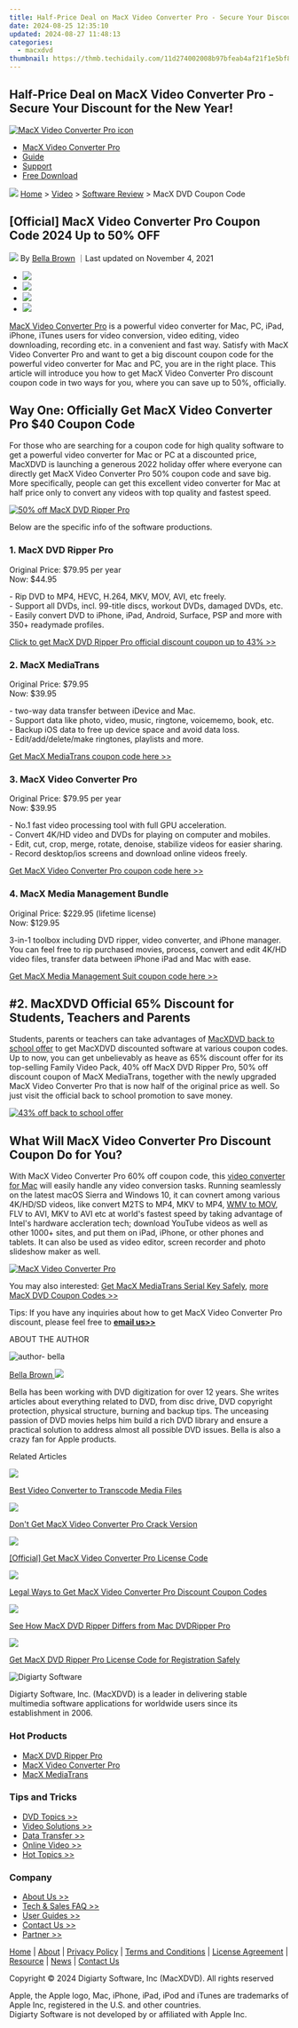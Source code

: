 ```yaml
---
title: Half-Price Deal on MacX Video Converter Pro - Secure Your Discount for the New Year!
date: 2024-08-25 12:35:10
updated: 2024-08-27 11:48:13
categories:
  - macxdvd
thumbnail: https://thmb.techidaily.com/11d274002008b97bfeab4af21f1e5bf87fd22521ba3150e32071e917b571fac9.jpg
---
```


## Half-Price Deal on MacX Video Converter Pro - Secure Your Discount for the New Year!

[![MacX Video Converter Pro icon](https://www.macxdvd.com/mac-dvd-video-converter-how-to/../image-style/new-seo/icon11.png)](https://tools.techidaily.com/macxdvd/products/)

* [MacX Video Converter Pro](https://tools.techidaily.com/macxdvd/products/)
* [Guide](https://tools.techidaily.com/macxdvd/products/)
* [Support](https://tools.techidaily.com/macxdvd/products/)
* [Free Download](https://tools.techidaily.com/macxdvd/products/)



![](https://www.macxdvd.com/mac-dvd-video-converter-how-to/../image-style/new-seo/icon7.png) [Home](https://tools.techidaily.com/macxdvd/products/) \> [Video](https://tools.techidaily.com/macxdvd/products/) \> [Software Review](https://tools.techidaily.com/macxdvd/products/) \> MacX DVD Coupon Code

## \[Official\] MacX Video Converter Pro Coupon Code 2024 Up to 50% OFF



![](https://www.macxdvd.com/mac-dvd-video-converter-how-to/../image-style/new-seo/icon6.png) By [Bella Brown](https://tools.techidaily.com/macxdvd/products/) ｜Last updated on November 4, 2021

* [![](https://www.macxdvd.com/mac-dvd-video-converter-how-to/../image-style/new-seo/share-fa.jpg)](https://www.facebook.com/sharer/sharer.php?u=https://www.macxdvd.com/mac-dvd-video-converter-how-to/macx-video-converter-pro-discount.htm)
* [![](https://www.macxdvd.com/mac-dvd-video-converter-how-to/../image-style/new-seo/share-tw.jpg)](https://twitter.com/intent/tweet?url=https://www.macxdvd.com/mac-dvd-video-converter-how-to/macx-video-converter-pro-discount.htm)
* [![](https://www.macxdvd.com/mac-dvd-video-converter-how-to/../image-style/new-seo/share-email.jpg)](https://www.macxdvd.com/mac-dvd-video-converter-how-to/mailto:info@example.com?&subject=&body=https://www.macxdvd.com/mac-dvd-video-converter-how-to/macx-video-converter-pro-discount.htm)
* [![](https://www.macxdvd.com/mac-dvd-video-converter-how-to/../image-style/new-seo/share-in.jpg)](https://www.linkedin.com/shareArticle?mini=true&url=https://www.macxdvd.com/mac-dvd-video-converter-how-to/macx-video-converter-pro-discount.htm&title=&summary=https://www.macxdvd.com/mac-dvd-video-converter-how-to/macx-video-converter-pro-discount.htm&source=)

[MacX Video Converter Pro](https://tools.techidaily.com/macxdvd/products/) is a powerful video converter for Mac, PC, iPad, iPhone, iTunes users for video conversion, video editing, video downloading, recording etc. in a convenient and fast way. Satisfy with MacX Video Converter Pro and want to get a big discount coupon code for the powerful video converter for Mac and PC, you are in the right place. This article will introduce you how to get MacX Video Converter Pro discount coupon code in two ways for you, where you can save up to 50%, officially.

## Way One: Officially Get MacX Video Converter Pro $40 Coupon Code 

For those who are searching for a coupon code for high quality software to get a powerful video converter for Mac or PC at a discounted price, MacXDVD is launching a generous 2022 holiday offer where everyone can directly get MacX Video Converter Pro 50% coupon code and save big. More specifically, people can get this excellent video converter for Mac at half price only to convert any videos with top quality and fastest speed. 

[![50% off MacX DVD Ripper Pro](https://www.macxdvd.com/mac-dvd-video-converter-how-to/article-image/22.png)](https://estore.macxdvd.com/order/checkout.php?CART_ID=00335da99cb730f3e66cd332d47c2500&AFFILIATE=108875) 

Below are the specific info of the software productions. 

### 1\. MacX DVD Ripper Pro

Original Price: $79.95 per year  
 Now: $44.95 

\- Rip DVD to MP4, HEVC, H.264, MKV, MOV, AVI, etc freely.  
\- Support all DVDs, incl. 99-title discs, workout DVDs, damaged DVDs, etc.  
\- Easily convert DVD to iPhone, iPad, Android, Surface, PSP and more with 350+ readymade profiles. 

[Click to get MacX DVD Ripper Pro official discount coupon up to 43% >>](https://tools.techidaily.com/macxdvd/products/)

### 2\. MacX MediaTrans

Original Price: $79.95  
 Now: $39.95 

\- two-way data transfer between iDevice and Mac.  
 \- Support data like photo, video, music, ringtone, voicememo, book, etc.  
\- Backup iOS data to free up device space and avoid data loss.   
\- Edit/add/delete/make ringtones, playlists and more. 

[Get MacX MediaTrans coupon code here >>](https://tools.techidaily.com/macxdvd/products/)

### 3\. MacX Video Converter Pro

Original Price: $79.95 per year  
 Now: $39.95 

\- No.1 fast video processing tool with full GPU acceleration.  
\- Convert 4K/HD video and DVDs for playing on computer and mobiles.   
\- Edit, cut, crop, merge, rotate, denoise, stabilize videos for easier sharing.  
\- Record desktop/ios screens and download online videos freely. 

[Get MacX Video Converter Pro coupon code here >>](https://tools.techidaily.com/macxdvd/products/)

### 4\. MacX Media Management Bundle

Original Price: $229.95 (lifetime license)  
 Now: $129.95 

3-in-1 toolbox including DVD ripper, video converter, and iPhone manager. You can feel free to rip purchased movies, process, convert and edit 4K/HD video files, transfer data between iPhone iPad and Mac with ease. 

[Get MacX Media Management Suit coupon code here >>](https://estore.macxdvd.com/order/checkout.php?CART_ID=00335da99cb730f3e66cd332d47c2500&AFFILIATE=108875)

## #2\. MacXDVD Official 65% Discount for Students, Teachers and Parents 

Students, parents or teachers can take advantages of [MacXDVD back to school offer](https://tools.techidaily.com/macxdvd/products/) to get MacXDVD discounted software at various coupon codes. Up to now, you can get unbelievably as heave as 65% discount offer for its top-selling Family Video Pack, 40% off MacX DVD Ripper Pro, 50% off discount coupon of MacX MediaTrans, together with the newly upgraded MacX Video Converter Pro that is now half of the original price as well. So just visit the official back to school promotion to save money. 

[![43% off back to school offer](https://www.macxdvd.com/mac-dvd-video-converter-how-to/article-image/back-to-school-license.jpg)](https://tools.techidaily.com/macxdvd/products/) 

## What Will MacX Video Converter Pro Discount Coupon Do for You?

With MacX Video Converter Pro 60% off coupon code, this [video converter for Mac](https://tools.techidaily.com/macxdvd/products/) will easily handle any video conversion tasks. Running seamlessly on the latest macOS Sierra and Windows 10, it can covnert among various 4K/HD/SD videos, like convert M2TS to MP4, MKV to MP4, [WMV to MOV](https://tools.techidaily.com/macxdvd/products/), FLV to AVI, MKV to AVI etc at world's fastest speed by taking advantage of Intel's hardware accleration tech; download YouTube videos as well as other 1000+ sites, and put them on iPad, iPhone, or other phones and tablets. It can also be used as video editor, screen recorder and photo slideshow maker as well.

[![MacX Video Converter Pro](https://www.macxdvd.com/mac-dvd-video-converter-how-to/article-image/zxh-mvcp-070801.png)](https://tools.techidaily.com/macxdvd/products/) 

You may also interested: [Get MacX MediaTrans Serial Key Safely](https://tools.techidaily.com/macxdvd/products/), [more MacX DVD Coupon Codes >>](https://tools.techidaily.com/macxdvd/products/)

Tips: If you have any inquiries about how to get MacX Video Converter Pro discount, please feel free to [**email us>>**](https://tools.techidaily.com/macxdvd/products/)

ABOUT THE AUTHOR

![author- bella](https://www.macxdvd.com/mac-dvd-video-converter-how-to/../image-style/new-seo/bella.png) 

[Bella Brown ![](https://www.macxdvd.com/mac-dvd-video-converter-how-to/../image-style/new-seo/share-in1.jpg)](https://www.linkedin.com/in/bella-brown-920145104/) 

Bella has been working with DVD digitization for over 12 years. She writes articles about everything related to DVD, from disc drive, DVD copyright protection, physical structure, burning and backup tips. The unceasing passion of DVD movies helps him build a rich DVD library and ensure a practical solution to address almost all possible DVD issues. Bella is also a crazy fan for Apple products.



Related Articles

![](https://www.macxdvd.com/mac-dvd-video-converter-how-to/../image-style/new-seo/pic7.jpg)

[Best Video Converter to Transcode Media Files](https://tools.techidaily.com/macxdvd/products/) 

![](https://www.macxdvd.com/mac-dvd-video-converter-how-to/../image-style/new-seo/pic6.jpg)

[Don't Get MacX Video Converter Pro Crack Version](https://tools.techidaily.com/macxdvd/products/) 

![](https://www.macxdvd.com/mac-dvd-video-converter-how-to/../image-style/new-seo/pic5.jpg)

[\[Official\] Get MacX Video Converter Pro License Code](https://tools.techidaily.com/macxdvd/products/) 

![](https://www.macxdvd.com/mac-dvd-video-converter-how-to/../image-style/new-seo/pic4.jpg)

[Legal Ways to Get MacX Video Converter Pro Discount Coupon Codes](https://tools.techidaily.com/macxdvd/products/) 

![](https://www.macxdvd.com/mac-dvd-video-converter-how-to/../image-style/new-seo/pic3.jpg)

[See How MacX DVD Ripper Differs from Mac DVDRipper Pro](https://tools.techidaily.com/macxdvd/products/) 

![](https://www.macxdvd.com/mac-dvd-video-converter-how-to/../image-style/new-seo/pic2.jpg)

[Get MacX DVD Ripper Pro License Code for Registration Safely](https://tools.techidaily.com/macxdvd/products/) 



![Digiarty Software](https://www.macxdvd.com/mac-dvd-video-converter-how-to/../icon/logo.png) 

Digiarty Software, Inc. (MacXDVD) is a leader in delivering stable multimedia software applications for worldwide users since its establishment in 2006.

### Hot Products

* [MacX DVD Ripper Pro](https://tools.techidaily.com/macxdvd/products/)
* [MacX Video Converter Pro](https://tools.techidaily.com/macxdvd/products/)
* [MacX MediaTrans](https://tools.techidaily.com/macxdvd/products/)

### Tips and Tricks

* [DVD Topics >>](https://tools.techidaily.com/macxdvd/products/)
* [Video Solutions >>](https://tools.techidaily.com/macxdvd/products/)
* [Data Transfer >>](https://tools.techidaily.com/macxdvd/products/)
* [Online Video >>](https://tools.techidaily.com/macxdvd/products/)
* [Hot Topics >>](https://tools.techidaily.com/macxdvd/products/)

### Company

* [About Us >>](https://tools.techidaily.com/macxdvd/products/)
* [Tech & Sales FAQ >>](https://tools.techidaily.com/macxdvd/products/)
* [User Guides >>](https://tools.techidaily.com/macxdvd/products/)
* [Contact Us >>](https://tools.techidaily.com/macxdvd/products/)
* [Partner >>](https://tools.techidaily.com/macxdvd/products/)



[Home](https://tools.techidaily.com/macxdvd/products/) | [About](https://tools.techidaily.com/macxdvd/products/) | [Privacy Policy](https://tools.techidaily.com/macxdvd/products/) | [Terms and Conditions](https://tools.techidaily.com/macxdvd/products/) | [License Agreement](https://tools.techidaily.com/macxdvd/products/) | [Resource](https://tools.techidaily.com/macxdvd/products/) | [News](https://tools.techidaily.com/macxdvd/products/) | [Contact Us](https://tools.techidaily.com/macxdvd/products/)

Copyright © 2024 Digiarty Software, Inc (MacXDVD). All rights reserved

Apple, the Apple logo, Mac, iPhone, iPad, iPod and iTunes are trademarks of Apple Inc, registered in the U.S. and other countries.  
Digiarty Software is not developed by or affiliated with Apple Inc.

<ins class="adsbygoogle"
     style="display:block"
     data-ad-format="autorelaxed"
     data-ad-client="ca-pub-7571918770474297"
     data-ad-slot="1223367746"></ins>



<ins class="adsbygoogle"
     style="display:block"
     data-ad-client="ca-pub-7571918770474297"
     data-ad-slot="8358498916"
     data-ad-format="auto"
     data-full-width-responsive="true"></ins>

